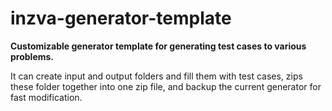 # inzva-generator-template
**Customizable generator template for generating test cases to various problems.**

It can create input and output folders and fill them with test cases, zips these folder together into one zip file, and backup the current generator for fast modification.
